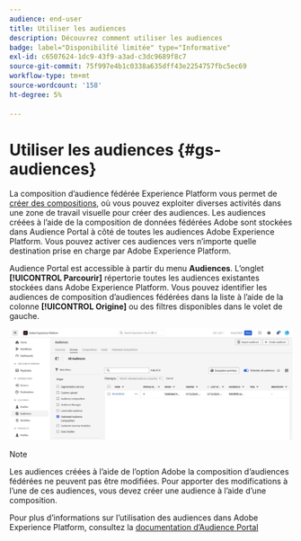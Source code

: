 ```yaml
---
audience: end-user
title: Utiliser les audiences
description: Découvrez comment utiliser les audiences
badge: label="Disponibilité limitée" type="Informative"
exl-id: c6507624-1dc9-43f9-a3ad-c3dc9689f8c7
source-git-commit: 75f997e4b1c0338a635dff43e2254757fbc5ec69
workflow-type: tm+mt
source-wordcount: '158'
ht-degree: 5%

---
```


# Utiliser les audiences {#gs-audiences}

La composition d’audience fédérée Experience Platform vous permet de [créer des compositions](../compositions/gs-compositions.md), où vous pouvez exploiter diverses activités dans une zone de travail visuelle pour créer des audiences. Les audiences créées à l’aide de la composition de données fédérées Adobe sont stockées dans Audience Portal à côté de toutes les audiences Adobe Experience Platform. Vous pouvez activer ces audiences vers n’importe quelle destination prise en charge par Adobe Experience Platform.

Audience Portal est accessible à partir du menu **Audiences**. L’onglet **[!UICONTROL Parcourir]** répertorie toutes les audiences existantes stockées dans Adobe Experience Platform. Vous pouvez identifier les audiences de composition d’audiences fédérées dans la liste à l’aide de la colonne **[!UICONTROL Origine]** ou des filtres disponibles dans le volet de gauche.

![](assets/audiences-list.png)

>[!NOTE]
>
>Les audiences créées à l’aide de l’option Adobe la composition d’audiences fédérées ne peuvent pas être modifiées. Pour apporter des modifications à l’une de ces audiences, vous devez créer une audience à l’aide d’une composition.

Pour plus d’informations sur l’utilisation des audiences dans Adobe Experience Platform, consultez la [documentation d’Audience Portal](https://experienceleague.adobe.com/en/docs/experience-platform/segmentation/ui/audience-portal)
